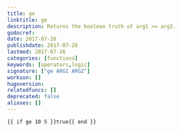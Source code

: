 ```yaml
---
title: ge
linktitle: ge
description: Returns the boolean truth of arg1 >= arg2.
godocref:
date: 2017-07-26
publishdate: 2017-07-26
lastmod: 2017-07-26
categories: [functions]
keywords: [operators,logic]
signature: ["ge ARG1 ARG2"]
workson: []
hugoversion:
relatedfuncs: []
deprecated: false
aliases: []
---
```



```
{{ if ge 10 5 }}true{{ end }}
```
